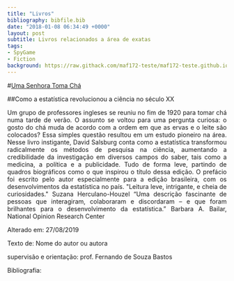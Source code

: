 ```yaml
---
title: "Livros"
bibliography: bibfile.bib
date: "2018-01-08 06:34:49 +0000"
layout: post
subtitle: Livros relacionados a área de exatas
tags:
- SpyGame
- Fiction
background: https://raw.githack.com/maf172-teste/maf172-teste.github.io/master/img/livros.jpg
---
```


#[Uma Senhora Toma Chá](https://www.amazon.com.br/Uma-senhora-toma-ch%C3%A1-revolucionou/dp/853780116X/ref=sr_1_1?gclid=EAIaIQobChMI6dq5io6j5AIVhZOzCh26egNcEAAYASAAEgIkLfD_BwE&hvadid=326898122289&hvdev=c&hvlocphy=1031886&hvnetw=g&hvpos=1t1&hvqmt=e&hvrand=2945461838419011935&hvtargid=kwd-24604235043&keywords=uma+senhora+toma+ch%C3%A1&qid=1566910934&s=gateway&sr=8-1)

##Como a estatística revolucionou a ciência no século XX

<p style="text-align: justify;">
Um grupo de professores ingleses se reuniu no fim de 1920 para tomar chá numa tarde de verão. O assunto se voltou para uma pergunta curiosa: o gosto do chá muda de acordo com a ordem em que as ervas e o leite são colocados? Essa simples questão resultou em um estudo pioneiro na área. Nesse livro instigante, David Salsburg conta como a estatística transformou radicalmente os métodos de pesquisa na ciência, aumentando a credibilidade da investigação em diversos campos do saber, tais como a medicina, a política e a publicidade. Tudo de forma leve, partindo de quadros biográficos como o que inspirou o título dessa edição. O prefácio foi escrito pelo autor especialmente para a edição brasileira, com os desenvolvimentos da estatística no país. "Leitura leve, intrigante, e cheia de curiosidades." Suzana Herculano-Houzel “Uma descrição fascinante de pessoas que interagiram, colaboraram e discordaram – e que foram brilhantes para o desenvolvimento da estatística.” Barbara A. Bailar, National Opinion Research Center
</p>

Alterado em: 27/08/2019

Texto de: Nome do autor ou autora 

supervisão e orientação: prof. Fernando de Souza Bastos

Bibliografia:
